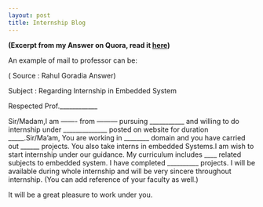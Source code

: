 ```yaml
---
layout: post
title: Internship Blog
---
```


**(Excerpt from my Answer on Quora, read it [here](https://www.quora.com/How-can-I-apply-for-an-internship-at-IIT-Bombay/answer/Animesh-Srivastava-37?__filter__=&__nsrc__=2&__snid3__=4734209154))**

An example of mail to professor can be:

( Source : Rahul Goradia Answer)

Subject : Regarding Internship in Embedded System

Respected Prof.____________

Sir/Madam,I am ——- from ——— pursuing ___________ and willing to do internship under ______________ posted on website for duration _____.Sir/Ma’am, You are working in ________ domain and you have carried out ______ projects. You also take interns in embedded Systems.I am wish to start internship under our guidance. My curriculum includes ____ related subjects to embedded system. I have completed __________ projects. I will be available during whole internship and will be very sincere throughout internship. (You can add reference of your faculty as well.)

It will be a great pleasure to work under you.
